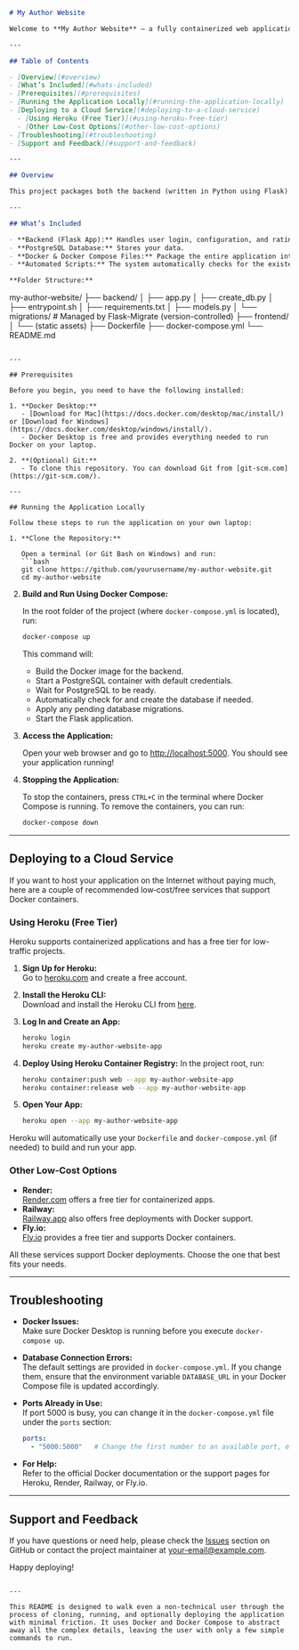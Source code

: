 

```markdown
# My Author Website

Welcome to **My Author Website** – a fully containerized web application for authors to share their books, blogs, and more. This guide is written for those with little or no programming experience. Follow the steps below to run the application on your laptop or deploy it to a cloud service that supports Docker containers.

---

## Table of Contents

- [Overview](#overview)
- [What’s Included](#whats-included)
- [Prerequisites](#prerequisites)
- [Running the Application Locally](#running-the-application-locally)
- [Deploying to a Cloud Service](#deploying-to-a-cloud-service)
  - [Using Heroku (Free Tier)](#using-heroku-free-tier)
  - [Other Low‑Cost Options](#other-low-cost-options)
- [Troubleshooting](#troubleshooting)
- [Support and Feedback](#support-and-feedback)

---

## Overview

This project packages both the backend (written in Python using Flask) and a PostgreSQL database into a complete Docker container environment. With a single command, you can set up everything automatically on your laptop or on a supported cloud service. No manual editing or command-line expertise is needed!

---

## What’s Included

- **Backend (Flask App):** Handles user login, configuration, and ratings.
- **PostgreSQL Database:** Stores your data.
- **Docker & Docker Compose Files:** Package the entire application into containers.
- **Automated Scripts:** The system automatically checks for the existence of the database, applies migrations (updates the database schema), and starts the application.

**Folder Structure:**

```
my-author-website/
├── backend/
│    ├── app.py
│    ├── create_db.py
│    ├── entrypoint.sh
│    ├── requirements.txt
│    ├── models.py
│    └── migrations/       # Managed by Flask-Migrate (version-controlled)
├── frontend/
│    └── (static assets)
├── Dockerfile
├── docker-compose.yml
└── README.md
```

---

## Prerequisites

Before you begin, you need to have the following installed:

1. **Docker Desktop:**  
   - [Download for Mac](https://docs.docker.com/desktop/mac/install/) or [Download for Windows](https://docs.docker.com/desktop/windows/install/).  
   - Docker Desktop is free and provides everything needed to run Docker on your laptop.

2. **(Optional) Git:**  
   - To clone this repository. You can download Git from [git-scm.com](https://git-scm.com/).

---

## Running the Application Locally

Follow these steps to run the application on your own laptop:

1. **Clone the Repository:**

   Open a terminal (or Git Bash on Windows) and run:
   ```bash
   git clone https://github.com/yourusername/my-author-website.git
   cd my-author-website
   ```

2. **Build and Run Using Docker Compose:**

   In the root folder of the project (where `docker-compose.yml` is located), run:
   ```bash
   docker-compose up
   ```
   This command will:
   - Build the Docker image for the backend.
   - Start a PostgreSQL container with default credentials.
   - Wait for PostgreSQL to be ready.
   - Automatically check for and create the database if needed.
   - Apply any pending database migrations.
   - Start the Flask application.

3. **Access the Application:**

   Open your web browser and go to [http://localhost:5000](http://localhost:5000). You should see your application running!

4. **Stopping the Application:**

   To stop the containers, press `CTRL+C` in the terminal where Docker Compose is running. To remove the containers, you can run:
   ```bash
   docker-compose down
   ```

---

## Deploying to a Cloud Service

If you want to host your application on the Internet without paying much, here are a couple of recommended low‑cost/free services that support Docker containers.

### Using Heroku (Free Tier)

Heroku supports containerized applications and has a free tier for low-traffic projects.

1. **Sign Up for Heroku:**  
   Go to [heroku.com](https://www.heroku.com/) and create a free account.

2. **Install the Heroku CLI:**  
   Download and install the Heroku CLI from [here](https://devcenter.heroku.com/articles/heroku-cli).

3. **Log In and Create an App:**
   ```bash
   heroku login
   heroku create my-author-website-app
   ```

4. **Deploy Using Heroku Container Registry:**
   In the project root, run:
   ```bash
   heroku container:push web --app my-author-website-app
   heroku container:release web --app my-author-website-app
   ```
5. **Open Your App:**
   ```bash
   heroku open --app my-author-website-app
   ```

Heroku will automatically use your `Dockerfile` and `docker-compose.yml` (if needed) to build and run your app.

### Other Low‑Cost Options

- **Render:**  
  [Render.com](https://render.com/) offers a free tier for containerized apps.
- **Railway:**  
  [Railway.app](https://railway.app/) also offers free deployments with Docker support.
- **Fly.io:**  
  [Fly.io](https://fly.io/) provides a free tier and supports Docker containers.

All these services support Docker deployments. Choose the one that best fits your needs.

---

## Troubleshooting

- **Docker Issues:**  
  Make sure Docker Desktop is running before you execute `docker-compose up`.

- **Database Connection Errors:**  
  The default settings are provided in `docker-compose.yml`. If you change them, ensure that the environment variable `DATABASE_URL` in your Docker Compose file is updated accordingly.

- **Ports Already in Use:**  
  If port 5000 is busy, you can change it in the `docker-compose.yml` file under the `ports` section:
  ```yaml
  ports:
    - "5000:5000"   # Change the first number to an available port, e.g., "8080:5000"
  ```

- **For Help:**  
  Refer to the official Docker documentation or the support pages for Heroku, Render, Railway, or Fly.io.

---

## Support and Feedback

If you have questions or need help, please check the [Issues](https://github.com/yourusername/my-author-website/issues) section on GitHub or contact the project maintainer at [your-email@example.com](mailto:your-email@example.com).

Happy deploying!
```

---

This README is designed to walk even a non-technical user through the process of cloning, running, and optionally deploying the application with minimal friction. It uses Docker and Docker Compose to abstract away all the complex details, leaving the user with only a few simple commands to run.